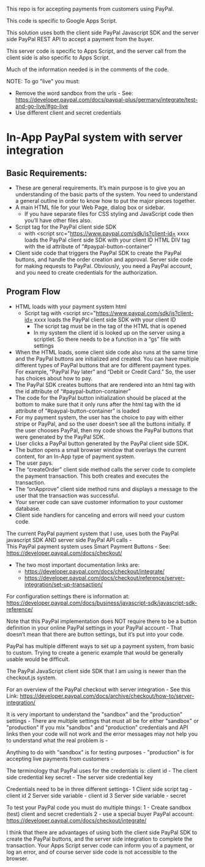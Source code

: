 This repo is for accepting payments from customers using PayPal.

This code is specific to Google Apps Script.

This solution uses both the client side PayPal Javascript SDK and the server side PayPal REST API to accept a payment from the buyer. 

This server code is specific to Apps Script, and the server call from the client side is also specific to Apps Script.

Much of the information needed is in the comments of the code.

NOTE: To go "live" you must:

 * Remove the word sandbox from the urls - See: https://developer.paypal.com/docs/paypal-plus/germany/integrate/test-and-go-live/#go-live  
 * Use different client and secret credentials  

 # In-App PayPal system with server integration  
 ## Basic Requirements:  

 * These are general requirements.  It’s main purpose is to give you an understanding of the basic parts of the system.  You need to understand a general outline in order to know how to put the major pieces together.  
 * A main HTML file for your Web Page, dialog box or sidebar.
   * If you have separate files for CSS styling and JavaScript code then you’ll have other files also.
 * Script tag for the PayPal client side SDK
   * with <script src="https://www.paypal.com/sdk/js?client-id= xxxx loads the PayPal client side SDK with your client ID
HTML DIV tag with the id attribute of “#paypal-button-container”
 * Client side code that triggers the PayPal SDK to create the PayPal buttons, and handle the order creation and approval.
Server side code for making requests to PayPal.
Obviously, you need a PayPal account, and you need to create credentials for the authorization.

 ## Program Flow

 * HTML loads with your payment system html
   * Script tag with <script src="https://www.paypal.com/sdk/js?client-id= xxxx loads the PayPal client side SDK with your client ID  
     * The script tag must be in the <head> tag of the HTML that is opened
     * In my system the client id is looked up on the server using a scriptlet.  So there needs to be a function in a “gs” file with settings
 * When the HTML loads, some client side code also runs at the same time and the PayPal buttons are initialized and created.  You can have multiple different types of PayPal buttons that are for different payment types.  For example, “PayPal Pay later” and “Debit or Credit Card.”  So, the user has choices about how to pay.
 * The PayPal SDK creates buttons that are rendered into an html tag with the id attribute of “#paypal-button-container”
 * The code for the PayPal button initialization should be placed at the bottom to make sure that it only runs after the html tag with the id attribute of “#paypal-button-container” is loaded
 * For my payment system, the user has the choice to pay with either stripe or PayPal, and so the user doesn’t see all the buttons initially.  If the user chooses PayPal, then my code shows the PayPal buttons that were generated by the PayPal SDK.
 * User clicks a PayPal button generated by the PayPal client side SDK.
 * The button opens a small browser window that overlays the current content, for an In-App type of payment system.
 * The user pays.
 * The “createOrder” client side method calls the server code to complete the payment transaction.  This both creates and executes the transaction.
 * The “onApprove” client side method runs and displays a message to the user that the transaction was successful.
 * Your server code can save customer information to your customer database.
 * Client side handlers for canceling and errors will need your custom code.


  The current PayPal payment system that I use, uses both the PayPal javascript SDK AND server side PayPal API calls -  
  This PayPal payment system uses Smart Payment Buttons - See: https://developer.paypal.com/docs/checkout/
  
 * The two most important documentation links are:
   * https://developer.paypal.com/docs/checkout/integrate/
   * https://developer.paypal.com/docs/checkout/reference/server-integration/set-up-transaction/
  
  For configuration settings there is information at:
  https://developer.paypal.com/docs/business/javascript-sdk/javascript-sdk-reference/
  
  Note that this PayPal implementation does NOT require there to be a button definition in your online PayPal settings in your PayPal account -  That doesn’t mean that there are button settings, but it’s put into your code.
 
  PayPal has multiple different ways to set up a payment system, from basic to custom.
  Trying to create a generic example that would be generally usable would be difficult.
 
  The PayPal JavaScript client side SDK that I am using is newer than the checkout.js system.

  For an overview of the PayPal checkout with server integration -
  See this Link: https://developer.paypal.com/docs/archive/checkout/how-to/server-integration/

  It is very important to understand the "sandbox" and the "production" settings -
  There are multiple settings that must all be for either "sandbox" or "production"
  If you mix "sandbox" and "production" credentials and API links then your code will not work
  and the error messages may not help you to understand what the real problem is -
  
  Anything to do with "sandbox" is for testing purposes -
  "production" is for accepting live payments from customers -
  
  The terminology that PayPal uses for the credentials is:
  client id - The client side credential key
  secret - The server side credential key
  
  Credentials need to be in three different settings-
 1 Client side script tag - client id
 2 Server side variable - client id
 3 Server side variable - secret
  
  To test your PayPal code you must do multiple things:
  1 - Create sandbox (test) client and secret credentials
  2 - use a special buyer PayPal account:
      https://developer.paypal.com/docs/checkout/integrate/
 
I think that there are advantages of using both the client side PayPal SDK to create the PayPal buttons,
and the server side integration to complete the transaction.
Your Apps Script server code can inform you of a payment, or log an error, 
and of course server side code is not accessible to the browser.
